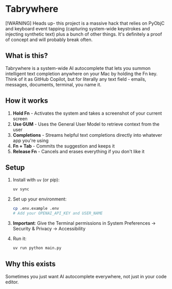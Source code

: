 # Tabrywhere

[!WARNING]
Heads up- this project is a massive hack that relies on PyObjC and keyboard event tapping (capturing system-wide keystrokes and injecting synthetic text) plus a bunch of other things. It's definitely a proof of concept and will probably break often.

## What is this?

Tabrywhere is a system-wide AI autocomplete that lets you summon intelligent text completion anywhere on your Mac by holding the Fn key. Think of it as GitHub Copilot, but for literally any text field - emails, messages, documents, terminal, you name it.

## How it works

1. **Hold Fn** - Activates the system and takes a screenshot of your current screen
2. **Use GUM** - Uses the General User Model to retrieve context from the user
3. **Completions** - Streams helpful text completions directly into whatever app you're using
4. **Fn + Tab** - Commits the suggestion and keeps it
5. **Release Fn** - Cancels and erases everything if you don't like it

## Setup

1. Install with `uv` (or pip):
   ```bash
   uv sync
   ```

2. Set up your environment:
   ```bash
   cp .env.example .env
   # Add your OPENAI_API_KEY and USER_NAME
   ```

3. **Important**: Give the Terminal permissions in System Preferences → Security & Privacy → Accessibility

4. Run it:
   ```bash
   uv run python main.py
   ```

## Why this exists

Sometimes you just want AI autocomplete everywhere, not just in your code editor.